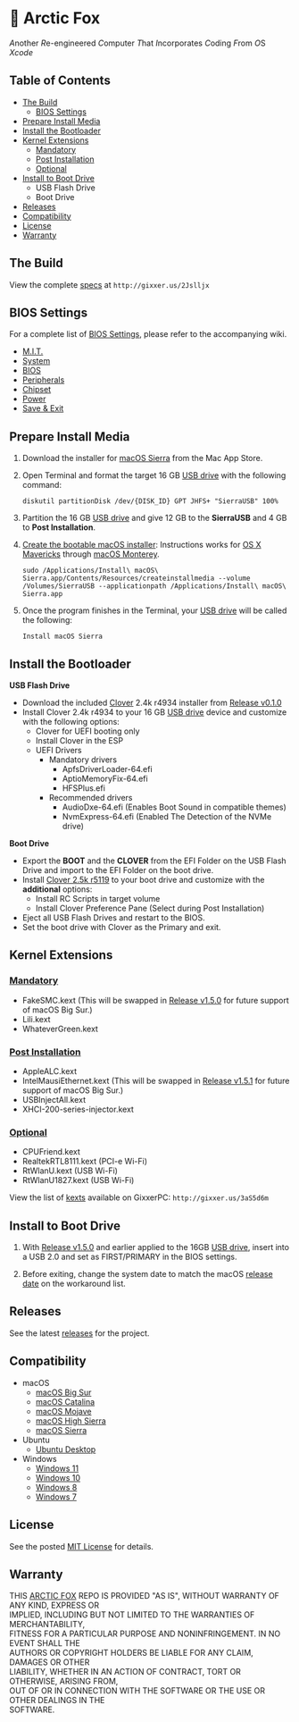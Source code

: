 #  :fox_face: Arctic Fox
*A*nother *R*e-engineered *C*omputer *T*hat *I*ncorporates *C*oding *F*rom *O*S *Xcode*

## Table of Contents
* [The Build](#the-build)
  * [BIOS Settings](#bios-settings)
* [Prepare Install Media](#prepare-install-media)
* [Install the Bootloader](#install-the-bootloader)
* [Kernel Extensions](#kernel-extensions)
  * [Mandatory](#mandatory)
  * [Post Installation](#post-installation)
  * [Optional](#optional)
* [Install to Boot Drive](#install-to-boot-drive)
  * USB Flash Drive
  * Boot Drive
* [Releases](#releases)
* [Compatibility](#compatibility)
* [License](#license)
* [Warranty](#warranty)

## The Build
View the complete [specs](https://www.dualbootpc.com/systems/desktop/arctic-fox/specs/) at `http://gixxer.us/2Jslljx`

## BIOS Settings
For a complete list of [BIOS Settings](/BIOS.md), please refer to the accompanying wiki.
 * [M.I.T.](/BIOS.md#fox_face-mit)
 * [System](/BIOS.md#fox_face-system)
 * [BIOS](/BIOS.md#fox_face-bios)
 * [Peripherals](/BIOS.md#fox_face-peripherals)
 * [Chipset](/BIOS.md#fox_face-chipset)
 * [Power](/BIOS.md#fox_face-power)
 * [Save & Exit](/BIOS.md#fox_face-save--exit)

## Prepare Install Media
1. Download the installer for [macOS Sierra](https://www.dualbootpc.com/software/system/macos/sierra/) from the Mac App Store.
2. Open Terminal and format the target 16 GB [USB drive](https://www.dualbootpc.com/hardware/usb/) with the following command:

    `diskutil partitionDisk /dev/{DISK_ID} GPT JHFS+ "SierraUSB" 100%` 
    
3. Partition the 16 GB [USB drive](https://www.dualbootpc.com/hardware/usb/) and give 12 GB to the **SierraUSB** and 4 GB to **Post Installation**.
4. [Create the bootable macOS installer](https://www.dualbootpc.com/guide/creating-a-usb-installer/): Instructions works for [OS X Mavericks](https://www.dualbootpc.com/software/system/macos/mavericks/) through [macOS Monterey](https://www.dualbootpc.com/software/system/macos/monterey/).

    `sudo /Applications/Install\ macOS\ Sierra.app/Contents/Resources/createinstallmedia --volume /Volumes/SierraUSB --applicationpath /Applications/Install\ macOS\ Sierra.app`
5. Once the program finishes in the Terminal, your [USB drive](https://www.dualbootpc.com/hardware/usb/) will be called the following:

    `Install macOS Sierra`
    
## Install the Bootloader
**USB Flash Drive**
* Download the included [Clover](https://www.dualbootpc.com/software/bootloader/clover/) 2.4k r4934 installer from [Release v0.1.0](https://github.com/Sipylus/Arctic-Fox/releases/tag/0.1.0)
* Install Clover 2.4k r4934 to your 16 GB [USB drive](https://www.dualbootpc.com/hardware/usb/) device and customize with the following options:
  * Clover for UEFI booting only
  * Install Clover in the ESP
  * UEFI Drivers
    * Mandatory drivers
      * ApfsDriverLoader-64.efi
      * AptioMemoryFix-64.efi
      * HFSPlus.efi
    * Recommended drivers
      * AudioDxe-64.efi (Enables Boot Sound in compatible themes)
      * NvmExpress-64.efi (Enabled The Detection of the NVMe drive)

**Boot Drive**
* Export the **BOOT** and the **CLOVER** from the EFI Folder on the USB Flash Drive and import to the EFI Folder on the boot drive.
* Install [Clover 2.5k r5119](https://github.com/Sipylus/Arctic-Fox/releases/tag/1.6.4) to your boot drive and customize with the **additional** options:
  * Install RC Scripts in target volume
  * Install Clover Preference Pane (Select during Post Installation)
* Eject all USB Flash Drives and restart to the BIOS.
* Set the boot drive with Clover as the Primary and exit.
      
## Kernel Extensions
### [Mandatory](https://github.com/Sipylus/Arctic-Fox/releases/tag/0.1.0)
  * FakeSMC.kext (This will be swapped in [Release v1.5.0](https://github.com/Sipylus/Arctic-Fox/releases/tag/1.5.0) for future support of macOS Big Sur.)
  * Lili.kext
  * WhateverGreen.kext

### [Post Installation](https://github.com/Sipylus/Arctic-Fox/releases/tag/1.1.0)
  * AppleALC.kext
  * IntelMausiEthernet.kext (This will be swapped in [Release v1.5.1](https://github.com/Sipylus/Arctic-Fox/releases/tag/1.5.1) for future support of macOS Big Sur.)
  * USBInjectAll.kext
  * XHCI-200-series-injector.kext

### [Optional](https://github.com/nyhtml/KEANU)
  * CPUFriend.kext
  * RealtekRTL8111.kext (PCI-e Wi-Fi)
  * RtWlanU.kext (USB Wi-Fi)
  * RtWlanU1827.kext (USB Wi-Fi)

View the list of [kexts](https://www.dualbootpc.com/software/kexts/) available on GixxerPC: `http://gixxer.us/3aS5d6m`

## Install to Boot Drive
1. With [Release v1.5.0](https://github.com/Sipylus/Arctic-Fox/releases/tag/1.5.0) and earlier applied to the 16GB [USB drive](https://www.dualbootpc.com/hardware/usb/), insert into a USB 2.0 and set as FIRST/PRIMARY in the BIOS settings.

2. Before exiting, change the system date to match the macOS [release date](https://www.dualbootpc.com/guide/release-date/) on the workaround list.

## Releases
See the latest [releases](https://github.com/Sipylus/Arctic-Fox/releases) for the project.

## Compatibility
* macOS
  * [macOS Big Sur](https://www.dualbootpc.com/software/system/macos/big-sur/)
  * [macOS Catalina](https://www.dualbootpc.com/software/system/macos/mojave/)
  * [macOS Mojave](https://www.dualbootpc.com/software/system/macos/mojave/)
  * [macOS High Sierra](https://www.dualbootpc.com/software/system/macos/high-sierra/) 
  * [macOS Sierra](https://www.dualbootpc.com/software/system/macos/sierra/)
* Ubuntu
  * [Ubuntu Desktop](https://www.dualbootpc.com/software/system/ubuntu/desktop/)
* Windows
  * [Windows 11](https://www.dualbootpc.com/software/system/windows/eleven/)
  * [Windows 10](https://www.dualbootpc.com/software/system/windows/ten/) 
  * [Windows 8](https://www.dualbootpc.com/software/system/windows/eight/)
  * [Windows 7](https://www.dualbootpc.com/software/system/windows/seven/)

## License
See the posted [MIT License](https://github.com/Sipylus/Arctic-Fox/blob/main/LICENSE) for details.
  
## Warranty
THIS [ARCTIC FOX](https://github.com/Sipylus/Arctic-Fox/) REPO IS PROVIDED "AS IS", WITHOUT WARRANTY OF ANY KIND, EXPRESS OR<br>
IMPLIED, INCLUDING BUT NOT LIMITED TO THE WARRANTIES OF MERCHANTABILITY,<br>
FITNESS FOR A PARTICULAR PURPOSE AND NONINFRINGEMENT. IN NO EVENT SHALL THE<br>
AUTHORS OR COPYRIGHT HOLDERS BE LIABLE FOR ANY CLAIM, DAMAGES OR OTHER<br>
LIABILITY, WHETHER IN AN ACTION OF CONTRACT, TORT OR OTHERWISE, ARISING FROM,<br>
OUT OF OR IN CONNECTION WITH THE SOFTWARE OR THE USE OR OTHER DEALINGS IN THE<br>
SOFTWARE.
